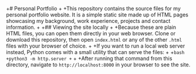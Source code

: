 
+# Personal Portfolio
+
+This repository contains the source files for my personal portfolio website. It is a simple static site made up of HTML pages showcasing my background, work experience, projects and contact information.
+
+## Viewing the site locally
+
+Because these are plain HTML files, you can open them directly in your web browser. Clone or download this repository, then open `index.html` or any of the other `.html` files with your browser of choice.
+
+If you want to run a local web server instead, Python comes with a small utility that can serve the files:
+
+```bash
+python3 -m http.server
+```
+
+After running that command from this directory, navigate to `http://localhost:8000` in your browser to see the site.
